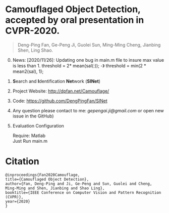 # Camouflaged Object Detection, accepted by oral presentation in CVPR-2020.

> Deng-Ping Fan, Ge-Peng Ji, Guolei Sun, Ming-Ming Cheng, Jianbing Shen, Ling Shao.

0. News: 
[2020/11/26]: Updating one bug in main.m file to insure max value is less than 1. threshold =  2* mean(sal(:)); -》 threshold = min(2 * mean2(sal), 1); 

1. **S**earch and **I**dentification **Net**work (**SINet**)

2. Project Website: http://dpfan.net/Camouflage/

3. Code: https://github.com/DengPingFan/SINet

4. Any question please contact to me: _gepengai.ji@gmail.com_ or open new issue in the GitHub)

5. Evaluation Configuration

    Require: Matlab <br>
    Just Run main.m

# Citation

    @inproceedings{Fan2020Camouflage,
    title={Camouflaged Object Detection},
    author={Fan, Deng-Ping and Ji, Ge-Peng and Sun, Guolei and Cheng, Ming-Ming and Shen, Jianbing and Shao Ling},
    booktitle={IEEE Conference on Computer Vision and Pattern Recognition (CVPR)},
    year={2020}
    }

